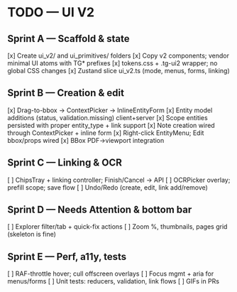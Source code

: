 # TODO — UI V2

## Sprint A — Scaffold & state
[x] Create ui_v2/ and ui_primitives/ folders
[x] Copy v2 components; vendor minimal UI atoms with TG* prefixes
[x] tokens.css + .tg-ui2 wrapper; no global CSS changes
[x] Zustand slice ui_v2.ts (mode, menus, forms, linking)

## Sprint B — Creation & edit
[x] Drag-to-bbox → ContextPicker → InlineEntityForm
[x] Entity model additions (status, validation.missing) client+server
[x] Scope entities persisted with proper entity_type + link support
[x] Note creation wired through ContextPicker + inline form
[x] Right-click EntityMenu; Edit bbox/props wired
[x] BBox PDF→viewport integration

## Sprint C — Linking & OCR
[ ] ChipsTray + linking controller; Finish/Cancel → API
[ ] OCRPicker overlay; prefill scope; save flow
[ ] Undo/Redo (create, edit, link add/remove)

## Sprint D — Needs Attention & bottom bar
[ ] Explorer filter/tab + quick-fix actions
[ ] Zoom %, thumbnails, pages grid (skeleton is fine)

## Sprint E — Perf, a11y, tests
[ ] RAF-throttle hover; cull offscreen overlays
[ ] Focus mgmt + aria for menus/forms
[ ] Unit tests: reducers, validation, link flows
[ ] GIFs in PRs

